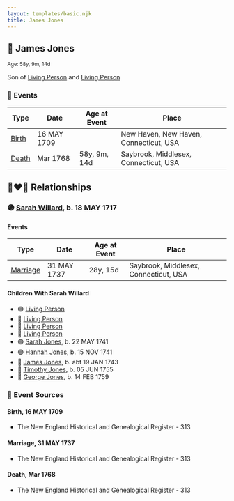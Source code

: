 ```yaml
---
layout: templates/basic.njk
title: James Jones
---
```

## 🔵 James Jones
<small>Age: 58y, 9m, 14d</small>

Son of [Living Person](/people/7/74416956) and [Living Person](/people/1/1648568)

### 📆 Events

Type | Date | Age at Event | Place
------ | ------ | ------ | ------
[Birth](#event-event-2) | 16 MAY 1709 |  | New Haven, New Haven, Connecticut, USA
[Death](#event-event-3) | Mar 1768 | 58y, 9m, 14d | Saybrook, Middlesex, Connecticut, USA

## 👩‍❤️‍👨 Relationships

### 🟣 [Sarah Willard](/people/2/24374592), b. 18 MAY 1717

#### Events

Type | Date | Age at Event | Place
------ | ------ | ------ | ------
[Marriage](#event-family-0-event-0) | 31 MAY 1737 | 28y, 15d | Saybrook, Middlesex, Connecticut, USA
#### Children With Sarah Willard
* 🟣 [Living Person](/people/1/1434019)
* 🔵 [Living Person](/people/6/69352096)
* 🔵 [Living Person](/people/4/45197660)
* 🔵 [Living Person](/people/1/10134440)
* 🟣 [Sarah Jones](/people/9/95119732), b. 22 MAY 1741
* 🟣 [Hannah Jones](/people/3/3592220), b. 15 NOV 1741
* 🔵 [James Jones](/people/3/31141841), b. abt 19 JAN 1743
* 🔵 [Timothy Jones](/people/6/63580840), b. 05 JUN 1755
* 🔵 [George Jones](/people/1/12539052), b. 14 FEB 1759
### 📰 Event Sources

#### <a id="event-event-2"></a> Birth, 16 MAY 1709
* The New England Historical and Genealogical Register  - 313

#### <a id="event-family-0-event-0"></a> Marriage, 31 MAY 1737
* The New England Historical and Genealogical Register  - 313
#### <a id="event-event-3"></a> Death, Mar 1768
* The New England Historical and Genealogical Register  - 313
